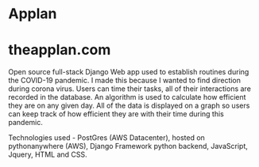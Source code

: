 # Applan
# theapplan.com  
Open source full-stack Django Web app used to establish routines during the COVID-19 pandemic. I made this because I wanted to find direction during corona virus.
Users can time their tasks, all of their interactions are recorded in the database. An algorithm is used to calculate how efficient they are on any given day. All of the data is displayed on a graph
so users can keep track of how efficient they are with their time during this pandemic. 

Technologies used - PostGres (AWS Datacenter), hosted on pythonanywhere (AWS), Django Framework python backend, JavaScript, Jquery, HTML and CSS. 
